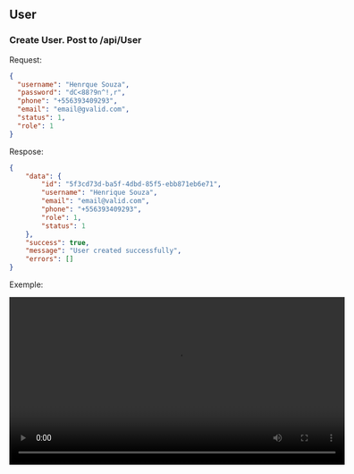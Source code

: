 ## User

 ### Create User. Post to /api/User

Request:

```json
{
  "username": "Henrque Souza",
  "password": "dC<88?9n^!,r",
  "phone": "+556393409293",
  "email": "email@gvalid.com",
  "status": 1,
  "role": 1
}
```

Respose:

```json
{
    "data": {
        "id": "5f3cd73d-ba5f-4dbd-85f5-ebb871eb6e71",
        "username": "Henrique Souza",
        "email": "email@valid.com",
        "phone": "+556393409293",
        "role": 1,
        "status": 1
    },
    "success": true,
    "message": "User created successfully",
    "errors": []
}
```

Exemple:
<p align="center">
    <video width="600" controls>
        <source src="../assets/movies/create-user.mp4" type="video/mp4">
        Your browser does not support the video tag.
    </video>
</p>
